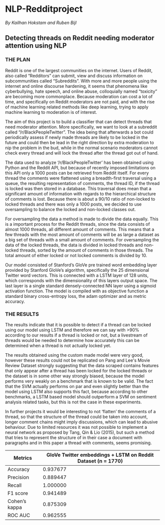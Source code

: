 # NLP-Redditproject
_By Kailhan Hokstam and Ruben Bijl_
## Detecting threads on Reddit needing moderator attention using NLP

### THE PLAN
Reddit is one of the largest communities on the internet. Users of Reddit, also called “Redditors” can submit, view and discuss information on subcommunities called “Subreddits”. With more and more people using the internet and online discourse hardening, it seems that phenomena like cyberbullying, hate speech, and online abuse, colloquially named “toxicity” are becoming more commonplace. Because moderation can cost a lot of time, and specifically on Reddit moderators are not paid, and with the rise of machine learning related methods like deep learning, trying to apply machine learning to moderation is of interest.

The aim of this project is to build a classifier that can detect threads that need moderator attention. More specifically, we want to look at a subreddit called “/r/BlackPeopleTwitter”. The idea being that afterwards a bot could periodically assess if newly made threads are likely to be locked in the future and could then be lead in the right direction by extra moderation to nip the problem in the bud, while in the normal scenario moderators cannot check every thread and will lock the thread after the thread got out of hand.

The data used to analyze ‘/r/BlackPeopleTwitter’ has been obtained using Python and the Reddit API, but because of recently imposed limitations on this API only a 1000 posts can be retrieved from Reddit itself. For every thread the comments were flattened using a breadth-first traversal using a queue, the resulting representation of comments, the thread ID, if the thread is locked was then stored in a database. This traversal does mean that a significant amount of information with regards to the hierarchical structure of comments is lost. Because there is about a 90/10 ratio of non-locked to locked threads and there was only a 1000 posts, we decided to use oversampling to balance the locked and non-locked classes out.

For oversampling the data a method is made to divide the data equally. This is a important process for the Reddit threads, since the data consists of almost 1000 threads, all different amount of comments. This means that a few threads with the most amount of comments will be as large a dataset as a big set of threads with a small amount of comments. For oversampling the data of the locked threads, the data is divided in locked threads and non-locked threads, sorted by the amount of comments in those threads. The total amount of either locked or not locked comments is divided by 10. 

Our model consisted of Stanford’s GloVe pre trained word embedding layer provided by Stanford GloVe’s algorithm, specifically the 25 dimensional Twitter word vectors. This is connected with a LSTM layer of 128 units, which corresponds with the dimensionality of this layers output space. The last layer is a single standard densely-connected NN layer using a sigmoid activation function. The model is compiled with as objective function  a standard binary cross-entropy loss, the adam optimizer and as metric accuracy.

### THE RESULTS
The results indicate that it is possible to detect if a thread can be locked using our model using LSTM and therefore we can say with >90% according to our results if a thread is locked or not, but a livestream of threads would be needed to determine how accurately this can be determined when a thread is not actually locked yet.

The results obtained using the custom made model were very good, however these results could not be replicated on Pang and Lee's Movie Review Dataset strongly suggesting that the data scraped contains features that only appear after a thread has been locked for the locked threads or the dataset is in some other way strongly biased, because the model performs very weakly on a benchmark that is known to be valid. The fact that the SVM actually performs on par and even slightly better than the model using LSTM also supports this fact, because according to other benchmarks, a LSTM based model should outperform a SVM on sentiment analysis related tasks, but this is not the case in these experiments.

In further projects it would be interesting to not ‘flatten’ the comments of a thread, so that the structure of the thread could be taken into account, longer comment chains might imply discussions, which can lead to abusive behaviour. Due to limited resources it was not possible to implement a neural network as proposed by Tang, Qin & Lio (2015), but such a method that tries to represent the structure of in their case a document with paragraphs and in this paper a thread with comments, seems promising.

| Metrics | GloVe Twitter embeddings + LSTM on Reddit Dataset (n = 1770) | 
| --- | --- |
| Accuracy | 0.937677 | 
| Precision | 0.889447 | 
| Recall | 1.000000 | 
| F1 score | 0.941489 |
| Cohen’s kappa | 0.875309 |
| ROC AUC | 0.962555 | 

